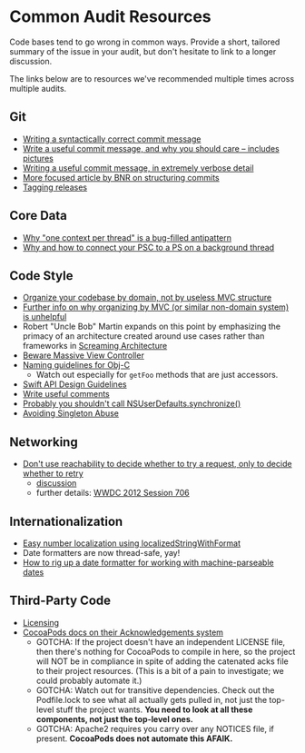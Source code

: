 # Common Audit Resources
Code bases tend to go wrong in common ways.
Provide a short, tailored summary of the issue in your audit,
but don't hesitate to link to a longer discussion.

The links below are to resources we've recommended multiple times across
multiple audits.


## Git
- [Writing a syntactically correct commit message](http://tbaggery.com/2008/04/19/a-note-about-git-commit-messages.html)
- [Write a useful commit message, and why you should care – includes pictures](http://chris.beams.io/posts/git-commit/)
- [Writing a useful commit message, in extremely verbose detail](https://wiki.openstack.org/wiki/GitCommitMessages)
- [More focused article by BNR on structuring commits](http://www.bignerdranch.com/blog/small-distinct-commits-say-you-care/)
- [Tagging releases](https://help.github.com/articles/about-releases/)


## Core Data
- [Why "one context per thread" is a bug-filled antipattern](http://saulmora.com/coredata/magicalrecord/2013/09/15/why-contextforcurrentthread-doesn-t-work-in-magicalrecord.html)
- [Why and how to connect your PSC to a PS on a background thread](http://martiancraft.com/blog/2015/03/core-data-stack/)


## Code Style
- [Organize your codebase by domain, not by useless MVC structure](http://www.sicpers.info/2014/03/inside-out-apps/)
- [Further info on why organizing by MVC (or similar non-domain system) is unhelpful](http://www.sicpers.info/2014/10/the-trouble-with-layers/)
- Robert "Uncle Bob" Martin expands on this point by emphasizing the primacy of an architecture created around use cases rather than frameworks in [Screaming Architecture](http://blog.8thlight.com/uncle-bob/2011/09/30/Screaming-Architecture.html)
- [Beware Massive View Controller](http://www.objc.io/issues/13-architecture/)
- [Naming guidelines for Obj-C](https://developer.apple.com/library/mac/documentation/Cocoa/Conceptual/CodingGuidelines/CodingGuidelines.html#//apple_ref/doc/uid/10000146-SW1)
    - Watch out especially for `getFoo` methods that are just accessors.
- [Swift API Design Guidelines](https://swift.org/documentation/api-design-guidelines/)
- [Write useful comments](https://www.bignerdranch.com/blog/considerate-commenting/)
- [Probably you shouldn't call NSUserDefaults.synchronize()](https://developer.apple.com/library/prerelease/content/releasenotes/Foundation/RN-Foundation-v10.10/index.html#10_10UserDefaults)
- [Avoiding Singleton Abuse](https://www.objc.io/issues/13-architecture/singletons/)


## Networking
- [Don't use reachability to decide whether to try a request, only to decide whether to retry](https://github.com/tewha/AFNetworking/blob/docs/improve-reachability/README.md#network-reachability-manager)
    - [discussion](https://github.com/AFNetworking/AFNetworking/issues/2701#issuecomment-99965186)
    - further details: [WWDC 2012 Session 706](https://developer.apple.com/videos/play/wwdc2012/706/)


## Internationalization
- [Easy number localization using localizedStringWithFormat](http://www.objc.io/issues/9-strings/string-localization/#localized-format-strings)
- Date formatters are now thread-safe, yay!
- [How to rig up a date formatter for working with machine-parseable dates](https://developer.apple.com/library/content/qa/qa1480/)


## Third-Party Code
- [Licensing](https://www.bignerdranch.com/blog/using-cocoapods-without-going-court/)
- [CocoaPods docs on their Acknowledgements system](http://blog.cocoapods.org/Acknowledgements/)
    - GOTCHA: If the project doesn't have an independent LICENSE file, then there's nothing for CocoaPods to compile in here, so the project will NOT be in compliance in spite of adding the catenated acks file to their project resources. (This is a bit of a pain to investigate; we could probably automate it.)
    - GOTCHA: Watch out for transitive dependencies. Check out the Podfile.lock to see what all actually gets pulled in, not just the top-level stuff the project wants. **You need to look at all these components, not just the top-level ones.**
    - GOTCHA: Apache2 requires you carry over any NOTICES file, if present. **CocoaPods does not automate this AFAIK.**
